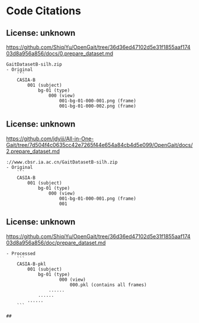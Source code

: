 # Code Citations

## License: unknown
https://github.com/ShiqiYu/OpenGait/tree/36d36ed47102d5e31f1855aaf17403d8a956a856/docs/0.prepare_dataset.md

```
GaitDatasetB-silh.zip
- Original
    ```
    CASIA-B
        001 (subject)
            bg-01 (type)
                000 (view)
                    001-bg-01-000-001.png (frame)
                    001-bg-01-000-002.png (frame)
```


## License: unknown
https://github.com/jdyjjj/All-in-One-Gait/tree/7d504f4c0635cc42e7265f44e654a84cb4d5e099/OpenGait/docs/2.prepare_dataset.md

```
://www.cbsr.ia.ac.cn/GaitDatasetB-silh.zip
- Original
    ```
    CASIA-B
        001 (subject)
            bg-01 (type)
                000 (view)
                    001-bg-01-000-001.png (frame)
                    001
```


## License: unknown
https://github.com/ShiqiYu/OpenGait/tree/36d36ed47102d5e31f1855aaf17403d8a956a856/doc/prepare_dataset.md

```
- Processed
    ```
    CASIA-B-pkl
        001 (subject)
            bg-01 (type)
                    000 (view)
                        000.pkl (contains all frames)
                ......
            ......
        ......
    ```

##
```

